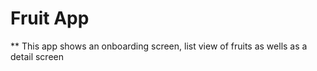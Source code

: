 # Fruit App
** This app shows an onboarding screen, list view of fruits as wells as a detail screen
